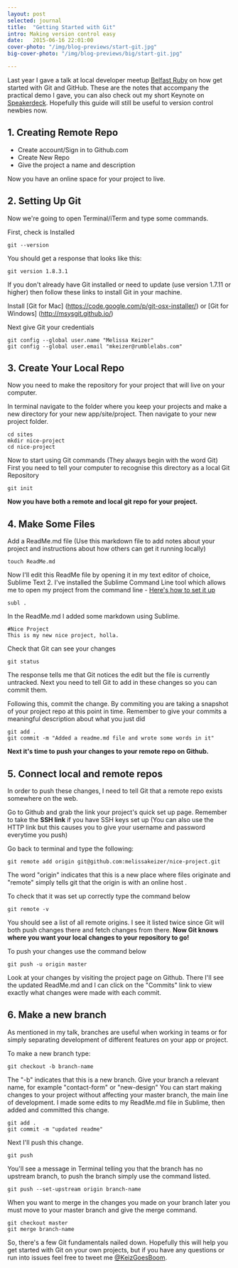 ```yaml
---
layout: post
selected: journal
title:  "Getting Started with Git"
intro: Making version control easy
date:   2015-06-16 22:01:00
cover-photo: "/img/blog-previews/start-git.jpg"
big-cover-photo: "/img/blog-previews/big/start-git.jpg"

---
```


Last year I gave a talk at local developer meetup [Belfast Ruby](http://belfastruby.com/2014/01/30/intro-to-ruby.html) on how get started with Git and GitHub. These are the notes that accompany the practical demo I gave, you can also check out my short Keynote on [Speakerdeck](https://speakerdeck.com/melissakeizer/gitn-started-with-version-control). Hopefully this guide will still be useful to version control newbies now.


## 1. Creating Remote Repo

- Create account/Sign in to Github.com
- Create New Repo
- Give the project a name and description

Now you have an online space for your project to live.


## 2. Setting Up Git

Now we're going to open Terminal/iTerm and type some commands.

First, check is Installed

    git --version

You should get a response that looks like this:

    git version 1.8.3.1

If you don't already have Git installed or need to update (use version 1.7.11 or higher) then follow these links to install Git in your machine.

Install [Git for Mac] (https://code.google.com/p/git-osx-installer/) or [Git for Windows] (http://msysgit.github.io/)


Next give Git your credentials

    git config --global user.name "Melissa Keizer"
    git config --global user.email "mkeizer@rumblelabs.com"


## 3. Create Your Local Repo

Now you need to make the repository for your project that will live on your computer.

In terminal navigate to the folder where you keep your projects and make a new directory for your new app/site/project. Then navigate to your new project folder.

    cd sites
    mkdir nice-project
    cd nice-project

Now to start using Git commands (They always begin with the word Git)
First you need to tell your computer to recognise this directory as a local Git Repository

    git init

**Now you have both a remote and local git repo for your project.**

## 4. Make Some Files

Add a ReadMe.md file (Use this markdown file to add notes about your project and instructions about how others can get it running locally)

    touch ReadMe.md

Now I'll edit this ReadMe file by opening it in my text editor of choice, Sublime Text 2. I've installed the Sublime Command Line tool which allows me to open my project from the command line - [Here's how to set it up](http://www.sublimetext.com/docs/2/osx_command_line.html)

    subl .

In the ReadMe.md I added some markdown using Sublime.

    #Nice Project
    This is my new nice project, holla.

Check that Git can see your changes

    git status

The response tells me that Git notices the edit but the file is currently untracked. Next you need to tell Git to add in these changes so you can commit them.

Following this, commit the change. By commiting you are taking a snapshot of your project repo at this point in time. Remember to give your commits a meaningful description about what you just did

    git add .
    git commit -m "Added a readme.md file and wrote some words in it"

**Next it's time to push your changes to your remote repo on Github.**


## 5. Connect local and remote repos

In order to push these changes, I need to tell Git that a remote repo exists somewhere on the web.

Go to Github and grab the link your project's quick set up page. Remember to take the **SSH link** if you have SSH keys set up (You can also use the HTTP link but this causes you to give your username and password everytime you push)

Go back to terminal and type the following:

    git remote add origin git@github.com:melissakeizer/nice-project.git

The word "origin" indicates that this is a new place where files originate and "remote" simply tells git that the origin is with an online host  .

To check that it was set up correctly type the command below

    git remote -v

You should see a list of all remote origins. I see it listed twice since Git will both push changes there and fetch changes from there. **Now Git knows where you want your local changes to your repository to go!**

To push your changes use the command below

    git push -u origin master

Look at your changes by visiting the project page on Github. There I'll see the updated ReadMe.md and I can click on the "Commits" link to view exactly what changes were made with each commit.


## 6. Make a new branch

As mentioned in my talk, branches are useful when working in teams or for simply separating development of different features on your app or project.

To make a new branch type:

    git checkout -b branch-name

The "-b" indicates that this is a new branch. Give your branch a relevant name, for example "contact-form" or "new-design"
You can start making changes to your project without affecting your master branch, the main line of development. I made some edits to my ReadMe.md file in Sublime, then added and committed this change.

    git add .
    git commit -m "updated readme"

Next I'll push this change.

    git push

You'll see a message in Terminal telling you that the branch has no upstream branch, to push the branch simply use the command listed.

    git push --set-upstream origin branch-name

When you want to merge in the changes you made on your branch later you must move to your master branch and give the merge command.

    git checkout master
    git merge branch-name


So, there's a few Git fundamentals nailed down. Hopefully this will help you get started with Git on your own projects, but if you have any questions or run into issues feel free to tweet me [@KeizGoesBoom](http://twitter.com/keizgoesboom).




